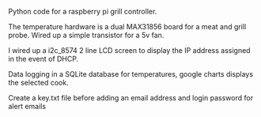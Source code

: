 Python code for a raspberry pi grill controller.

The temperature hardware is a dual MAX31856 board for a meat and grill 
probe. Wired up a simple transistor for a 5v fan.

I wired up a i2c_8574 2 line LCD screen to 
display the IP address assigned in the event of 
DHCP.

Data logging in a SQLite database for 
temperatures, google charts displays the selected 
cook.

Create a key.txt file before adding an email 
address and login password for alert emails
